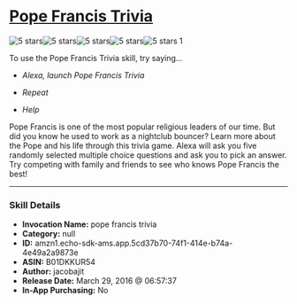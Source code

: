 # [Pope Francis Trivia](http://alexa.amazon.com/#skills/amzn1.echo-sdk-ams.app.5cd37b70-74f1-414e-b74a-4e49a2a9873e)
![5 stars](../../images/ic_star_black_18dp_1x.png)![5 stars](../../images/ic_star_black_18dp_1x.png)![5 stars](../../images/ic_star_black_18dp_1x.png)![5 stars](../../images/ic_star_black_18dp_1x.png)![5 stars](../../images/ic_star_black_18dp_1x.png) 1

To use the Pope Francis Trivia skill, try saying...

* *Alexa, launch Pope Francis Trivia*

* *Repeat*

* *Help*

Pope Francis is one of the most popular religious leaders of our time. But did you know he used to work as a nightclub bouncer? Learn more about the Pope and his life through this trivia game. Alexa will ask you five randomly selected multiple choice questions and ask you to pick an answer. Try competing with family and friends to see who knows Pope Francis the best!

***

### Skill Details

* **Invocation Name:** pope francis trivia
* **Category:** null
* **ID:** amzn1.echo-sdk-ams.app.5cd37b70-74f1-414e-b74a-4e49a2a9873e
* **ASIN:** B01DKKUR54
* **Author:** jacobajit
* **Release Date:** March 29, 2016 @ 06:57:37
* **In-App Purchasing:** No
